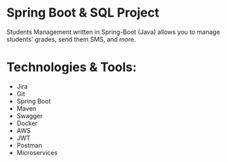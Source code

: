 # Spring Boot & SQL Project
Students Management written in Spring-Boot (Java) allows you to manage students' grades, send them SMS, and more.

# Technologies & Tools:
* Jira
* Git
* Spring Boot
* Maven
* Swagger
* Docker
* AWS
* JWT
* Postman
* Microservices
